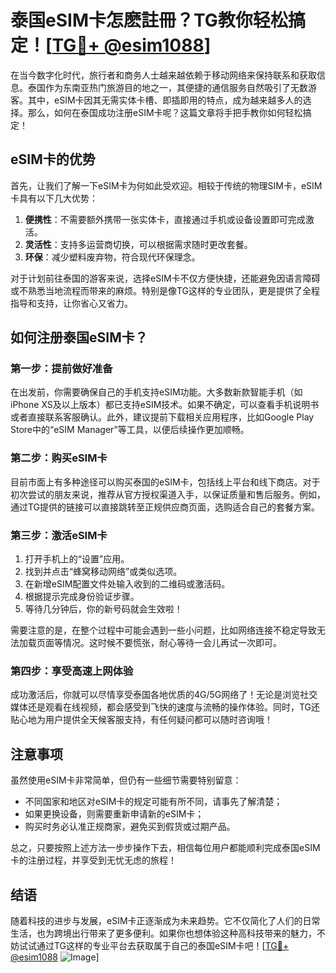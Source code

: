 # 泰国eSIM卡怎麽註冊？TG教你轻松搞定！[[TG💪+ @esim1088](https://t.me/s/esim1088)]

在当今数字化时代，旅行者和商务人士越来越依赖于移动网络来保持联系和获取信息。泰国作为东南亚热门旅游目的地之一，其便捷的通信服务自然吸引了无数游客。其中，eSIM卡因其无需实体卡槽、即插即用的特点，成为越来越多人的选择。那么，如何在泰国成功注册eSIM卡呢？这篇文章将手把手教你如何轻松搞定！

## eSIM卡的优势

首先，让我们了解一下eSIM卡为何如此受欢迎。相较于传统的物理SIM卡，eSIM卡具有以下几大优势：

1. **便携性**：不需要额外携带一张实体卡，直接通过手机或设备设置即可完成激活。
2. **灵活性**：支持多运营商切换，可以根据需求随时更改套餐。
3. **环保**：减少塑料废弃物，符合现代环保理念。

对于计划前往泰国的游客来说，选择eSIM卡不仅方便快捷，还能避免因语言障碍或不熟悉当地流程而带来的麻烦。特别是像TG这样的专业团队，更是提供了全程指导和支持，让你省心又省力。

## 如何注册泰国eSIM卡？

### 第一步：提前做好准备

在出发前，你需要确保自己的手机支持eSIM功能。大多数新款智能手机（如iPhone XS及以上版本）都已支持eSIM技术。如果不确定，可以查看手机说明书或者直接联系客服确认。此外，建议提前下载相关应用程序，比如Google Play Store中的“eSIM Manager”等工具，以便后续操作更加顺畅。

### 第二步：购买eSIM卡

目前市面上有多种途径可以购买泰国的eSIM卡，包括线上平台和线下商店。对于初次尝试的朋友来说，推荐从官方授权渠道入手，以保证质量和售后服务。例如，通过TG提供的链接可以直接跳转至正规供应商页面，选购适合自己的套餐方案。

### 第三步：激活eSIM卡

1. 打开手机上的“设置”应用。
2. 找到并点击“蜂窝移动网络”或类似选项。
3. 在新增eSIM配置文件处输入收到的二维码或激活码。
4. 根据提示完成身份验证步骤。
5. 等待几分钟后，你的新号码就会生效啦！

需要注意的是，在整个过程中可能会遇到一些小问题，比如网络连接不稳定导致无法加载页面等情况。这时候不要慌张，耐心等待一会儿再试一次即可。

### 第四步：享受高速上网体验

成功激活后，你就可以尽情享受泰国各地优质的4G/5G网络了！无论是浏览社交媒体还是观看在线视频，都会感受到飞快的速度与流畅的操作体验。同时，TG还贴心地为用户提供全天候客服支持，有任何疑问都可以随时咨询哦！

## 注意事项

虽然使用eSIM卡非常简单，但仍有一些细节需要特别留意：

- 不同国家和地区对eSIM卡的规定可能有所不同，请事先了解清楚；
- 如果更换设备，则需要重新申请新的eSIM卡；
- 购买时务必认准正规商家，避免买到假货或过期产品。

总之，只要按照上述方法一步步操作下去，相信每位用户都能顺利完成泰国eSIM卡的注册过程，并享受到无忧无虑的旅程！

## 结语

随着科技的进步与发展，eSIM卡正逐渐成为未来趋势。它不仅简化了人们的日常生活，也为跨境出行带来了更多便利。如果你也想体验这种高科技带来的魅力，不妨试试通过TG这样的专业平台去获取属于自己的泰国eSIM卡吧！[[TG💪+ @esim1088](https://t.me/s/esim1088) ![Image](https://i.postimg.cc/4NQfJmqS/Snipaste-2025-05-13-00-14-12.png)]